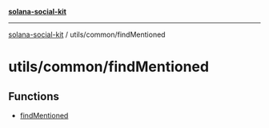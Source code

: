 [**solana-social-kit**](../../../README.md)

***

[solana-social-kit](../../../README.md) / utils/common/findMentioned

# utils/common/findMentioned

## Functions

- [findMentioned](functions/findMentioned.md)
